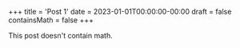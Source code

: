 +++
title = 'Post 1'
date = 2023-01-01T00:00:00-00:00
draft = false
containsMath = false
+++

This post doesn't contain math.

